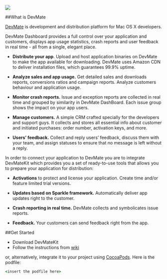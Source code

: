 ![](https://github.com/DevMate/DevMateKit/blob/master/DevMate-logo.png)

##What is DevMate

[DevMate](devmate.com) is development and distribution platform for Mac OS X developers.

DevMate Dashboard provides a full control over your application and customers, displays app usage statistics, crash reports and user feedback in real time - all from a single, elegant place.

 * **Distribute your app**. Upload and host application binaries on DevMate to make the app available for downloading. DevMate uses Amazon CDN to deliver installation files, which guarantees 99.9% uptime.

 * **Analyze sales and app usage.** Get detailed sales and downloads reports, conversions ratios and campaign reports. Analyze customers behaviour and application usage.

 * **Monitor crash reports.** Issue and exception reports are collected in real time and grouped by similarity in DevMate DashBoard. Each issue group shows the impact on your app users.

 * **Manage customers.** A simple CRM crafted specially for the developers and support guys. It collects and stores all essential info about customer and initiated purchases: order number, activation keys, and more.

 * **Users’ feedback.** Collect and reply users’ feedback, discuss them with your team, and assign statuses to ensure that no message is left without a reply.

In order to connect your application to DevMate you are to integrate DevMateKit which provides you a set of ready-to-use tools that allows you to prepare your application for distribution:

* **Activations** to protect and license your application. Create time and/or feature limited trial versions.

* **Updates based on Sparkle framework.** Automatically deliver app updates right to the customer.

* **Crash reporting in real time.** DevMate collects and symbolicates issue reports.

* **Feedback.** Your customers can send feedback right from the app.

##Get Started

* Download DevMateKit
* Follow the instructions from [wiki](https://github.com/DevMate/DevMateKit/wiki/Integrating-DevMateKit)

or, alternatively, integrate it to your project using [CocoaPods](cocoapods.org). Here is the podfile:

````ruby
<insert the podfile here>
````